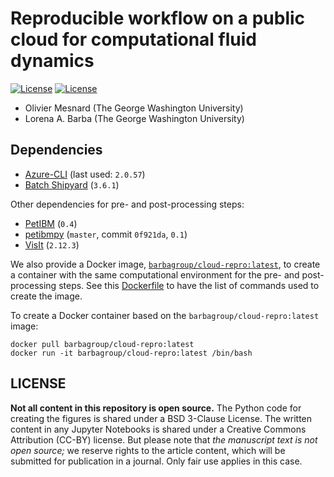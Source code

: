# Reproducible workflow on a public cloud for computational fluid dynamics

[![License](https://img.shields.io/badge/License-BSD%203--Clause-blue.svg)](https://github.com/barbagroup/cloud-repro/raw/master/LICENSE)
[![License](https://img.shields.io/badge/Zenodo-10.5281/zenodo.2642711-informational.svg)](https://doi.org/10.5281/zenodo.2642711)

* Olivier Mesnard (The George Washington University)
* Lorena A. Barba (The George Washington University)

## Dependencies

* [Azure-CLI](https://github.com/Azure/azure-cli) (last used: `2.0.57`)
* [Batch Shipyard](https://github.com/Azure/batch-shipyard) (`3.6.1`)

Other dependencies for pre- and post-processing steps:

* [PetIBM](https://github.com/barbagroup/PetIBM) (`0.4`)
* [petibmpy](https://github.com/mesnardo/petibmpy) (`master`, commit `0f921da`, `0.1`)
* [VisIt](https://wci.llnl.gov/simulation/computer-codes/visit) (`2.12.3`)

We also provide a Docker image, [`barbagroup/cloud-repro:latest`](https://cloud.docker.com/u/barbagroup/repository/docker/barbagroup/cloud-repro), to create a container with the same computational environment for the pre- and post-processing steps.
See this [Dockerfile](https://github.com/barbagroup/cloud-repro/blob/master/docker/prepost/Dockerfile) to have the list of commands used to create the image.

To create a Docker container based on the `barbagroup/cloud-repro:latest` image:

```shell
docker pull barbagroup/cloud-repro:latest
docker run -it barbagroup/cloud-repro:latest /bin/bash
```

## LICENSE

**Not all content in this repository is open source.** The Python code for creating the figures is shared under a BSD 3-Clause License.
The written content in any Jupyter Notebooks is shared under a Creative Commons Attribution (CC-BY) license.
But please note that _the manuscript text is not open source;_ we reserve rights to the article content, which will be submitted for publication in a journal.
Only fair use applies in this case.
